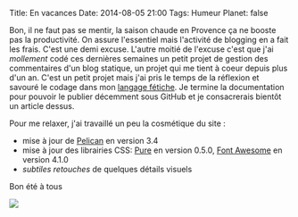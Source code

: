 Title: En vacances
Date: 2014-08-05 21:00
Tags: Humeur
Planet: false

Bon, il ne faut pas se mentir, la saison chaude en Provence ça ne booste pas la
productivité. On assure l'essentiel mais l'activité de blogging en a fait les
frais. C'est une demi excuse. L'autre moitié de l'excuse c'est que j'ai
*mollement* codé ces dernières semaines un petit projet de gestion des
commentaires d'un blog statique, un projet qui me tient à coeur depuis plus
d'un an. C'est un petit projet mais j'ai pris le temps de la réflexion et
savouré le codage dans mon [langage fétiche](https://www.python.org). Je
termine la documentation pour pouvoir le publier décemment sous GitHub et je
consacrerais bientôt un article dessus.

Pour me relaxer, j'ai travaillé un peu la cosmétique du site : 

-    mise à jour de [Pelican](http://docs.getpelican.com/en/3.4.0) en version 3.4 
-    mise à jour des librairies CSS: [Pure](http://purecss.io) en version 0.5.0, [Font Awesome](http://fortawesome.github.io/Font-Awesome) en version 4.1.0 
-    *subtiles retouches* de quelques détails visuels

Bon été à tous

<img src="images/2014/apero.jpg"/>